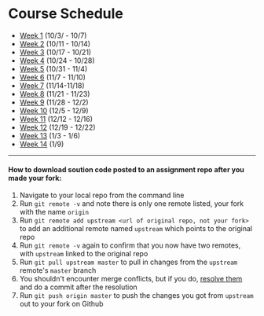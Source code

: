 # Course Schedule

- [Week 1](schedule/week1.md) (10/3/ - 10/7)
- [Week 2](schedule/week2.md) (10/11 - 10/14)
- [Week 3](schedule/week3.md) (10/17 - 10/21)
- [Week 4](schedule/week4.md) (10/24 - 10/28)
- [Week 5](schedule/week5.md) (10/31 - 11/4)
- [Week 6](schedule/week6.md) (11/7 - 11/10)
- [Week 7](schedule/week7.md) (11/14-11/18)
- [Week 8](schedule/week8.md) (11/21 - 11/23)
- [Week 9](schedule/week9.md) (11/28 - 12/2)
- [Week 10](schedule/week10.md) (12/5 - 12/9)
- [Week 11](schedule/week11.md) (12/12 - 12/16)
- [Week 12](schedule/week12.md) (12/19 - 12/22)
- [Week 13](schedule/week13.md) (1/3 - 1/6)
- [Week 14](schedule/week14.md) (1/9)


---

#### How to download soution code posted to an assignment repo after you made your fork:

1. Navigate to your local repo from the command line
1. Run `git remote -v` and note there is only one remote listed, your fork with the name `origin`
1. Run `git remote add upstream <url of original repo, not your fork>` to add an additional remote named `upstream` which points to the original repo
1. Run `git remote -v` again to confirm that you now have two remotes, with `upstream` linked to the original repo
1. Run `git pull upstream master` to pull in changes from the `upstream` remote's `master` branch
1. You shouldn't encounter merge conflicts, but if you do, [resolve them](https://help.github.com/articles/resolving-a-merge-conflict-from-the-command-line/) and do a commit after the resolution
1. Run `git push origin master` to push the changes you got from	`upstream` out to your fork on Github
